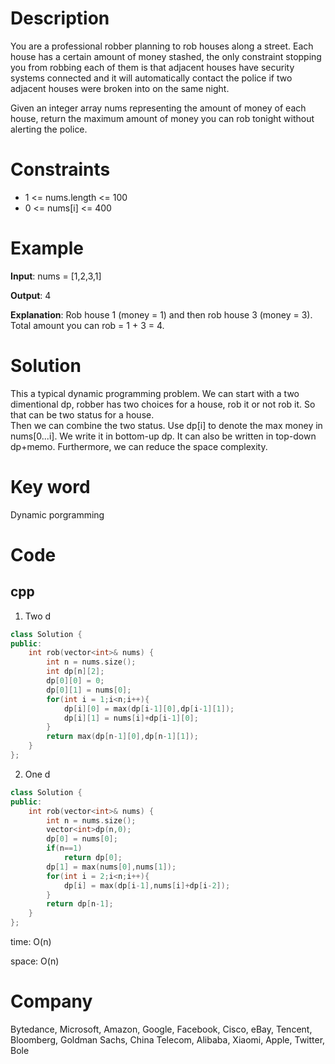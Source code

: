 # Description
You are a professional robber planning to rob houses along a street. Each house has a certain amount of money stashed, the only constraint stopping you from robbing each of them is that adjacent houses have security systems connected and it will automatically contact the police if two adjacent houses were broken into on the same night.

Given an integer array nums representing the amount of money of each house, return the maximum amount of money you can rob tonight without alerting the police.

# Constraints
* 1 <= nums.length <= 100
* 0 <= nums[i] <= 400

# Example
**Input**: nums = [1,2,3,1]


**Output**: 4

**Explanation**: Rob house 1 (money = 1) and then rob house 3 (money = 3).
Total amount you can rob = 1 + 3 = 4.


# Solution
This a typical dynamic programming problem. We can start with a two dimentional dp, robber has two choices for a house, rob it or not rob it. So that can be two status for a house.  
Then we can combine the two status. Use dp[i] to denote the max money in nums[0...i]. We write it in bottom-up dp. It can also be written in top-down dp+memo. Furthermore, we can reduce the space complexity.

# Key word
Dynamic porgramming 

# Code

## cpp
1. Two d
```cpp
class Solution {
public:
    int rob(vector<int>& nums) {
        int n = nums.size();
        int dp[n][2];
        dp[0][0] = 0;
        dp[0][1] = nums[0];
        for(int i = 1;i<n;i++){
            dp[i][0] = max(dp[i-1][0],dp[i-1][1]);
            dp[i][1] = nums[i]+dp[i-1][0];
        }
        return max(dp[n-1][0],dp[n-1][1]);
    }
};

```
2. One d
```cpp
class Solution {
public:
    int rob(vector<int>& nums) {
        int n = nums.size();
        vector<int>dp(n,0);
        dp[0] = nums[0];
        if(n==1)
            return dp[0];
        dp[1] = max(nums[0],nums[1]);
        for(int i = 2;i<n;i++){
            dp[i] = max(dp[i-1],nums[i]+dp[i-2]);
        }
        return dp[n-1];
    }
};
```
time: O(n)


space: O(n)

# Company
Bytedance, Microsoft, Amazon, Google, Facebook, Cisco, eBay, Tencent, Bloomberg, Goldman Sachs, China Telecom, Alibaba, Xiaomi, Apple, Twitter, Bole